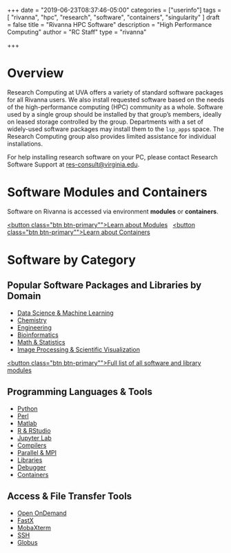 +++
date = "2019-06-23T08:37:46-05:00"
categories = ["userinfo"]
tags = [
  "rivanna",
  "hpc",
  "research",
  "software",
  "containers",
  "singularity"
]
draft = false
title = "Rivanna HPC Software"
description = "High Performance Computing"
author = "RC Staff"
type = "rivanna"

+++

# Overview

<p class="lead">Research Computing at UVA offers a variety of standard software packages for all Rivanna users. We also install requested software based on the needs of the high-performance computing (HPC) community as a whole. Software used by a single group should be installed by that group’s members, ideally on leased storage controlled by the group. Departments with a set of widely-used software packages may install them to the <code>lsp_apps</code> space. The Research Computing group also provides limited assistance for individual installations.</p>
<p class="lead">For help installing research software on your PC, please contact Research Software Support at <a href="mailto:res-consult@virginia.edu">res-consult@virginia.edu</a>.</p>

# Software Modules and Containers

Software on Rivanna is accessed via environment **modules** or **containers**.

<a href="/userinfo/rivanna/software/modules/"><button class="btn btn-primary"">Learn about Modules</button></a> &nbsp;
<a href="/userinfo/rivanna/software/containers/"><button class="btn btn-primary"">Learn about Containers</button></a>

# Software by Category

## Popular Software Packages and Libraries by Domain

* [Data Science & Machine Learning](/userinfo/rivanna/software/machine-learning)
* [Chemistry](/userinfo/rivanna/software/chemistry)
* [Engineering](/userinfo/rivanna/software/engineering)
* [Bioinformatics](/userinfo/rivanna/software/bioinformatics)
* [Math & Statistics](/userinfo/rivanna/software/math-statistics)
* [Image Processing & Scientific Visualization](/userinfo/rivanna/software/imageprocessing)

<a href="/userinfo/rivanna/software/complete-list/"><button class="btn btn-primary"">Full list of all software and library modules</button></a>

## Programming Languages & Tools

* [Python](/userinfo/rivanna/software/python)
* [Perl](/userinfo/rivanna/software/perl)
* [Matlab](/userinfo/rivanna/software/matlab)
* [R & RStudio](/userinfo/rivanna/software/r)
* [Jupyter Lab](/userinfo/rivanna/software/jupyterlab)
* [Compilers](/userinfo/rivanna/software/compilers)
* [Parallel & MPI](/userinfo/rivanna/software/mpi)
* [Libraries](/userinfo/rivanna/software/libraries)
* [Debugger](/userinfo/rivanna/software/totalview)
* [Containers](/userinfo/rivanna/software/containers)

## Access & File Transfer Tools

* [Open OnDemand](/userinfo/rivanna/login/#web-based-access)
* [FastX](/userinfo/rivanna/login/#remote-desktop-access)
* [MobaXterm](/userinfo/rivanna/access/mobaxterm)
* [SSH](/userinfo/rivanna/login/#secure-shell-access-ssh)
* [Globus](https://discuss.rc.virginia.edu/t/globus-connect-data-transfer-introduction/345)
